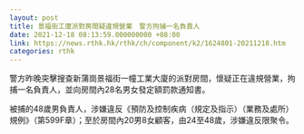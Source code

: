 ```yaml
---
layout: post
title: 景福街工廈派對房間疑違規營業　警方拘捕一名負責人
date: 2021-12-18 08:13:59.000000000 +08:00
link: https://news.rthk.hk/rthk/ch/component/k2/1624801-20211218.htm
categories: rthk
---
```


警方昨晚突擊搜查新蒲崗景福街一幢工業大廈的派對房間，懷疑正在違規營業，拘捕一名負責人，並向房間內28名男女發定額罰款通知書。

被捕的48歲男負責人，涉嫌違反《預防及控制疾病（規定及指示）（業務及處所）規例》（第599F章）；至於房間內20男8女顧客，由24至48歲，涉嫌違反限聚令。

